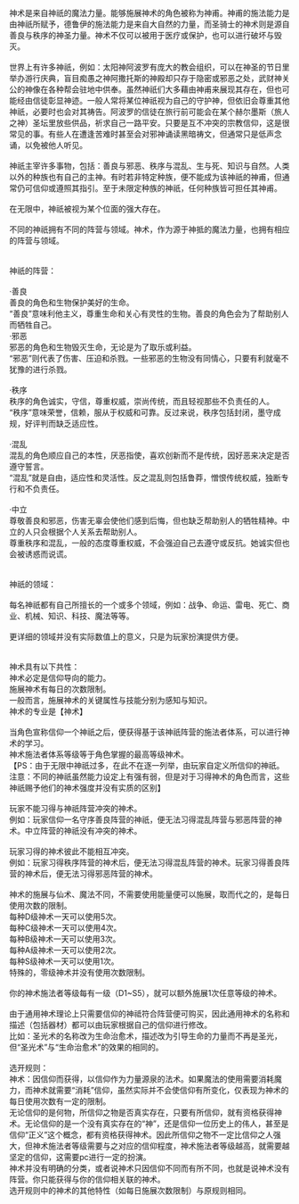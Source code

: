 <title>【神术概述】</title>
<meta name="GENERATOR" content="WinCHM">
<meta http-equiv="Content-Type" content="text/html; charset=gb2312">
<br>神术是来自神祇的魔法力量。能够施展神术的角色被称为神甫。神甫的施法能力是由神祇所赋予，德鲁伊的施法能力是来自大自然的力量，而圣骑士的神术则是源自善良与秩序的神圣力量。神术不仅可以被用于医疗或保护，也可以进行破坏与毁灭。 
<br>
<br>世界上有许多神祇，例如：太阳神阿波罗有庞大的教会组织，可以在神圣的节日里举办游行庆典，盲目痴愚之神阿撒托斯的神殿却只存于隐密或邪恶之处，武财神关公的神像在各种帮会驻地中供奉。虽然神祇们大多藉由神甫来展现其存在，但也可能经由信徒彰显神迹。一般人常将某位神祇视为自己的守护神，但依旧会尊重其他神祇，必要时也会对其祷告。阿波罗的信徒在旅行前可能会在某个赫尔墨斯（旅人之神）圣坛里放些供品，祈求自己一路平安。只要是互不冲突的宗教信仰，这是很常见的事。有些人在遭逢苦难时甚至会对邪神诵读黑暗祷文，但通常只是低声念诵，以免被他人听见。 
<br>
<br>神祇主宰许多事物，包括：善良与邪恶、秩序与混乱、生与死、知识与自然。人类以外的种族也有自己的主神。有时若非特定种族，便不能成为该神祇的神甫，但通常仍可信仰或遵照其指引。至于未限定种族的神祇，任何种族皆可担任其神甫。 
<br>
<br>在无限中，神祇被视为某个位面的强大存在。 
<br>
<br>不同的神祇拥有不同的阵营与领域。神术，作为源于神抵的魔法力量，也拥有相应的阵营与领域。 
<br>
<br>
<br>神祇的阵营： 
<br>
<br>·善良 
<br>善良的角色和生物保护美好的生命。 
<br>“善良”意味利他主义，尊重生命和关心有灵性的生物。善良的角色会为了帮助别人而牺牲自己。 
<br>·邪恶 
<br>邪恶的角色和生物毁灭生命，无论是为了取乐或利益。 
<br>“邪恶”则代表了伤害、压迫和杀戮。一些邪恶的生物没有同情心，只要有利就毫不犹豫的进行杀戮。 
<br>
<br>·秩序 
<br>秩序的角色诚实，守信，尊重权威，崇尚传统，而且轻视那些不负责任的人。 
<br>“秩序”意味荣誉，信赖，服从于权威和可靠。反过来说，秩序包括封闭，墨守成规，好评判而缺乏适应性。 
<br>
<br>·混乱 
<br>混乱的角色顺应自己的本性，厌恶指使，喜欢创新而不是传统，因好恶来决定是否遵守誓言。 
<br>“混乱”就是自由，适应性和灵活性。反之混乱则包括鲁莽，憎恨传统权威，独断专行和不负责任。 
<br>
<br>·中立 
<br>尊敬善良和邪恶，伤害无辜会使他们感到后悔，但也缺乏帮助别人的牺牲精神。中立的人只会根据个人关系去帮助别人。 
<br>尊重秩序和混乱，一般的态度尊重权威，不会强迫自己去遵守或反抗。她诚实但也会被诱惑而说谎。 
<br>
<br>
<br>神祇的领域： 
<br>
<br>每名神祇都有自己所擅长的一个或多个领域，例如：战争、命运、雷电、死亡、商业、机械、知识、科技、魔法等等。 
<br>
<br>更详细的领域并没有实际数值上的意义，只是为玩家扮演提供方便。 
<br>
<br>
<br>神术具有以下共性： 
<br>神术必定是信仰导向的能力。 
<br>施展神术有每日的次数限制。 
<br>一般而言，施展神术的关键属性与技能分别为感知与知识。 
<br>神术的专业是【神术】 
<br>
<br>当角色宣称信仰一个神祇之后，便获得基于该神祇阵营的施法者体系，可以进行神术的学习。 
<br>神术施法者体系等级等于角色掌握的最高等级神术。 
<br>【PS：由于无限中神祇过多，在此不在逐一列举，由玩家自定义所信仰的神祇。注意：不同的神祇虽然能力设定上有强有弱，但是对于习得神术的角色而言，这些神祇赐予他们的神术强度并没有实质的区别】 
<br>
<br>玩家不能习得与神祇阵营冲突的神术。 
<br>例如：玩家信仰一名守序善良阵营的神祇，便无法习得混乱阵营与邪恶阵营的神术。中立阵营的神祇没有冲突的神术。 
<br>
<br>玩家习得的神术彼此不能相互冲突。 
<br>例如：玩家习得秩序阵营的神术后，便无法习得混乱阵营的神术。玩家习得善良阵营的神术后，便无法习得邪恶阵营的神术。 
<br>
<br>神术的施展与仙术、魔法不同，不需要使用能量便可以施展，取而代之的，是每日使用次数的限制。 
<br>每种D级神术一天可以使用5次。 
<br>每种C级神术一天可以使用4次。 
<br>每种B级神术一天可以使用3次。 
<br>每种A级神术一天可以使用2次。 
<br>每种S级神术一天可以使用1次。 
<br>特殊的，零级神术并没有使用次数限制。 
<br>
<br>你的神术施法者等级每有一级（D1~S5），就可以额外施展1次任意等级的神术。 
<br>
<br>由于通用神术理论上只需要信仰的神祗符合阵营便可购买，因此通用神术的名称和描述（包括器材）都可以由玩家根据自己的信仰进行修改。 
<br>比如：圣光术的名称改为生命治愈术，描述改为引导生命的力量而不再是圣光，但“圣光术”与“生命治愈术”的效果的相同的。 
<br>
<br>选开规则： 
<br>神术：因信仰而获得，以信仰作为力量源泉的法术。如果魔法的使用需要消耗魔力，而神术就需要“消耗”信仰，虽然实际并不会使信仰有所变化，仅表现为神术的每日使用次数有一定的限制。
<br>无论信仰的是何物，所信仰之物是否真实存在，只要有所信仰，就有资格获得神术。无论信仰的是一个没有真实存在的“神”，还是信仰一位历史上的伟人，甚至是信仰“正义”这个概念，都有资格获得神术。因此所信仰之物不一定比信仰之人强大，但神术施法者等级需要与之对应的信仰程度，神术施法者等级越高，就需要越坚定的信仰，这需要pc进行一定的扮演。
<br>神术并没有明确的分类，或者说神术只因信仰不同而有所不同，也就是说神术没有阵营。你只能获得与你的信仰相关联的神术。 
<br>选开规则中的神术的其他特性（如每日施展次数限制）与原规则相同。 
<br>